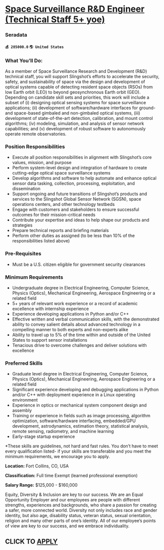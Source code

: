 # [Space Surveillance R&D Engineer (Technical Staff 5+ yoe)](https://www.remotewlb.com/apply/space-surveillance-r-d-engineer-technical-staff-5-yoe-64619)  
### Seradata  
#### `💰 285000.0` `🌎 United States`  

### **What You’ll Do:**

As a member of Space Surveillance Research and Development (R&D) technical staff, you will support Slingshot’s efforts to accelerate the security, safety, and sustainability of space via the design and development of optical systems capable of detecting resident space objects (RSOs) from low Earth orbit (LEO) to beyond geosynchronous Earth orbit (GEO). Depending on candidate skill sets and priorities, this work will include a subset of (i) designing optical sensing systems for space surveillance applications; (ii) development of software/hardware interfaces for ground- and space-based gimbaled and non-gimbaled optical systems, (iii) development of state-of-the-art detection, calibration, and mount control algorithms; (iv) modeling, simulation, and analysis of sensor network capabilities; and (v) development of robust software to autonomously operate remote observatories.

###  **Position Responsibilities**

  * Execute all position responsibilities in alignment with Slingshot’s core values, mission, and purpose
  * Perform system-level design and integration of hardware to create cutting-edge optical space surveillance systems
  * Develop algorithms and software to help automate and enhance optical sensor data tasking, collection, processing, exploitation, and dissemination
  * Support ongoing and future transitions of Slingshot’s products and services to the Slingshot Global Sensor Network (SGSN), space operations centers, and other technology testbeds
  * Engage with customers and stakeholders to ensure successful outcomes for their mission-critical needs
  * Contribute your expertise and ideas to help shape our products and strategies
  * Prepare technical reports and briefing materials
  * Perform other duties as assigned (to be less than 10% of the responsibilities listed above)

### **Pre-Requisites**

  * Must be a U.S. citizen eligible for government security clearances

###  **Minimum Requirements**

  * Undergraduate degree in Electrical Engineering, Computer Science, Physics (Optics), Mechanical Engineering, Aerospace Engineering or a related field
  * 5+ years of relevant work experience or a record of academic excellence with internship experience
  * Experience developing applications in Python and/or C++
  * Effective written and verbal communication skills, with the demonstrated ability to convey salient details about advanced technology in a compelling manner to both experts and non-experts alike
  * Ability to travel up to 5% of the time within and outside of the United States to support sensor installations
  * Tenacious drive to overcome challenges and deliver solutions with excellence

### **Preferred Skills**

  * Graduate level degree in Electrical Engineering, Computer Science, Physics (Optics), Mechanical Engineering, Aerospace Engineering or a related field
  * Significant experience developing and debugging applications in Python and/or C++ with deployment experience in a Linux operating environment
  * Experience in optics or mechanical system component design and assembly
  * Training or experience in fields such as image processing, algorithm optimization, software/hardware interfacing, embedded/GPU development, astrodynamics, estimation theory, statistical analysis, remote sensing, radiometry, and machine learning
  * Early-stage startup experience

*These skills are guidelines, not hard and fast rules. You don’t have to meet every qualification listed- if your skills are transferable and you meet the minimum requirements, we encourage you to apply. 

**Location:** Fort Collins, CO, USA

 **Classification:** Full time Exempt (learned professional exemption)

 **Salary Range:** $125,000 - $160,000

Equity, Diversity & Inclusion are key to our success. We are an Equal Opportunity Employer and our employees are people with different strengths, experiences and backgrounds, who share a passion for creating a safer, more connected world. Diversity not only includes race and gender identity, but also age, disability status, veteran status, sexual orientation, religion and many other parts of one’s identity. All of our employee’s points of view are key to our success, and we embrace individuality.

  
## CLICK TO [APPLY](https://www.remotewlb.com/apply/space-surveillance-r-d-engineer-technical-staff-5-yoe-64619)

